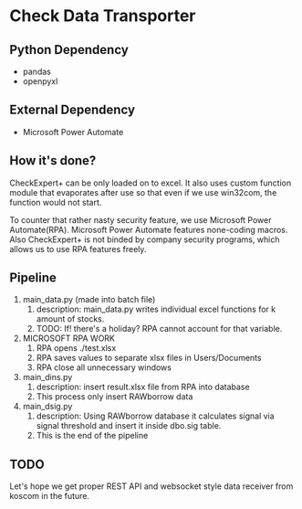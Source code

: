 # Check Data Transporter

## Python Dependency
* pandas
* openpyxl

## External Dependency
* Microsoft Power Automate


## How it's done?
<p>
    CheckExpert+ can be only loaded on to excel.
    It also uses custom function  module that evaporates after use
    so that even if we use win32com, 
    the function would not start.
</p>

<p>
    To counter that rather nasty security feature, we use Microsoft Power Automate(RPA).
    Microsoft Power Automate features none-coding macros. 
    Also CheckExpert+ is not binded by company security programs, which allows us to use RPA features freely.
</p>

## Pipeline
<p>

1. main_data.py (made into batch file)
   1. description: main_data.py writes individual excel functions for k amount of stocks.
   2. TODO: If! there's a holiday? RPA cannot account for that variable.
2. MICROSOFT RPA WORK
   1. RPA opens ./test.xlsx
   2. RPA saves values to separate xlsx files in Users/Documents
   3. RPA close all unnecessary windows
3. main_dins.py
   1. description: insert result.xlsx file from RPA into database
   2. This process only insert RAWborrow data
4. main_dsig.py
   1. description: Using RAWborrow database it calculates signal via signal threshold and insert it inside dbo.sig table.
   2. This is the end of the pipeline

</p>

## TODO
<p>
Let's hope we get proper REST API and websocket style data receiver from koscom in the future.
</p>